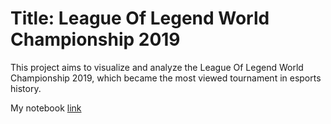 # Title: League Of Legend World Championship 2019

This project aims to visualize and analyze the League Of Legend World Championship 2019, which became the most viewed tournament in esports history.

My notebook [link](https://nbviewer.jupyter.org/github/dangvukhoi007/leagueoflegendworldchampionship2019/blob/master/League%20Of%20Legends%20World%20Championship%202019.ipynb)
